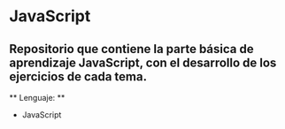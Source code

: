 # JavaScript
Repositorio que contiene la parte básica de aprendizaje JavaScript, con el desarrollo de los ejercicios de cada tema.
---
** Lenguaje: ** 
- JavaScript

